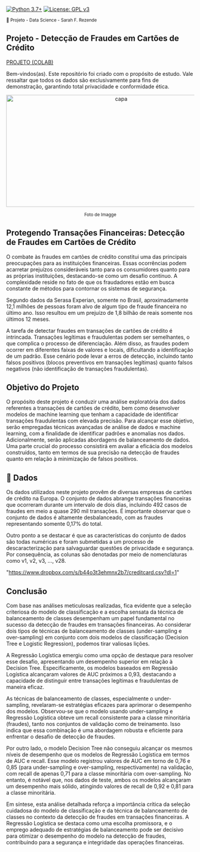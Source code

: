 [![Python 3.7+](https://img.shields.io/badge/python-3.7+-blue.svg)](https://www.python.org/downloads/release/python-360/) [![License: GPL v3](https://img.shields.io/badge/License-GPLv3-blue.svg)](https://www.gnu.org/licenses/gpl-3.0) 

<sub> 📂 Projeto - Data Science - Sarah F. Rezende

## **Projeto** - **Detecção de Fraudes em Cartões de Crédito** 

[PROJETO (COLAB)](https://github.com/SarahFeanor/Credit_Card_Fraud_Detection_Project/blob/main/Detec%C3%A7%C3%A3o_de_fraude.ipynb)

Bem-vindos(as). Este repositório foi criado com o propósito de estudo. Vale ressaltar que todos os dados são exclusivamente para fins de demonstração, garantindo total privacidade e conformidade ética.

<p align="center">
  <a href="https://github.com/SarahFeanor?tab=repositories">
    <img src="https://cdn.discordapp.com/attachments/1063559719291199599/1202666498032799894/download.webp?ex=65ce4975&is=65bbd475&hm=0cd44d77f21c6b57ac8a03fde9dc344f5887292ad2b6ac6933ae4f59d570f68d&" alt="capa" width="600" height="300">
  </a>
</p> <p align="center"> <sup>Foto de Imagge </sup> </p>

## **Protegendo Transações Financeiras: Detecção de Fraudes em Cartões de Crédito**

O combate às fraudes em cartões de crédito constitui uma das principais preocupações para as instituições financeiras. Essas ocorrências podem acarretar prejuízos consideráveis tanto para os consumidores quanto para as próprias instituições, destacando-se como um desafio contínuo. A complexidade reside no fato de que os fraudadores estão em busca constante de métodos para contornar os sistemas de segurança.

Segundo dados da Serasa Experian, somente no Brasil, aproximadamente 12,1 milhões de pessoas foram alvo de algum tipo de fraude financeira no último ano. Isso resultou em um prejuízo de 1,8 bilhão de reais somente nos últimos 12 meses.

A tarefa de detectar fraudes em transações de cartões de crédito é intrincada. Transações legítimas e fraudulentas podem ser semelhantes, o que complica o processo de diferenciação. Além disso, as fraudes podem ocorrer em diferentes faixas de valores e locais, dificultando a identificação de um padrão. Esse cenário pode levar a erros de detecção, incluindo tanto falsos positivos (blocos preventivos em transações legítimas) quanto falsos negativos (não identificação de transações fraudulentas).

## **Objetivo do Projeto**

O propósito deste projeto é conduzir uma análise exploratória dos dados referentes a transações de cartões de crédito, bem como desenvolver modelos de machine learning que tenham a capacidade de identificar transações fraudulentas com elevada precisão. Para alcançar esse objetivo, serão empregadas técnicas avançadas de análise de dados e machine learning, com a finalidade de identificar padrões e anomalias nos dados. Adicionalmente, serão aplicadas abordagens de balanceamento de dados. Uma parte crucial do processo consistirá em avaliar a eficácia dos modelos construídos, tanto em termos de sua precisão na detecção de fraudes quanto em relação à minimização de falsos positivos.

## 📂 **Dados**

Os dados utilizados neste projeto provêm de diversas empresas de cartões de crédito na Europa. O conjunto de dados abrange transações financeiras que ocorreram durante um intervalo de dois dias, incluindo 492 casos de fraudes em meio a quase 290 mil transações. É importante observar que o conjunto de dados é altamente desbalanceado, com as fraudes representando somente 0,17% do total.

Outro ponto a se destacar é que as características do conjunto de dados são todas numéricas e foram submetidas a um processo de descaracterização para salvaguardar questões de privacidade e segurança. Por consequência, as colunas são denotadas por meio de nomenclaturas como v1, v2, v3, ..., v28.

"https://www.dropbox.com/s/b44o3t3ehmnx2b7/creditcard.csv?dl=1"

## **Conclusão**
Com base nas análises meticulosas realizadas, fica evidente que a seleção criteriosa do modelo de classificação e a escolha sensata da técnica de balanceamento de classes desempenham um papel fundamental no sucesso da detecção de fraudes em transações financeiras. Ao considerar dois tipos de técnicas de balanceamento de classes (under-sampling e over-sampling) em conjunto com dois modelos de classificação (Decision Tree e Logistic Regression), podemos tirar valiosas lições.

A Regressão Logística emergiu como uma opção de destaque para resolver esse desafio, apresentando um desempenho superior em relação à Decision Tree. Especificamente, os modelos baseados em Regressão Logística alcançaram valores de AUC próximos a 0,93, destacando a capacidade de distinguir entre transações legítimas e fraudulentas de maneira eficaz.

As técnicas de balanceamento de classes, especialmente o under-sampling, revelaram-se estratégias eficazes para aprimorar o desempenho dos modelos. Observou-se que o modelo usando under-sampling e Regressão Logística obteve um recall consistente para a classe minoritária (fraudes), tanto nos conjuntos de validação como de treinamento. Isso indica que essa combinação é uma abordagem robusta e eficiente para enfrentar o desafio de detecção de fraudes.

Por outro lado, o modelo Decision Tree não conseguiu alcançar os mesmos níveis de desempenho que os modelos de Regressão Logística em termos de AUC e recall. Esse modelo registrou valores de AUC em torno de 0,76 e 0,85 (para under-sampling e over-sampling, respectivamente) na validação, com recall de apenas 0,71 para a classe minoritária com over-sampling. No entanto, é notável que, nos dados de teste, ambos os modelos alcançaram um desempenho mais sólido, atingindo valores de recall de 0,92 e 0,81 para a classe minoritária.

Em síntese, esta análise detalhada reforça a importância crítica da seleção cuidadosa do modelo de classificação e da técnica de balanceamento de classes no contexto da detecção de fraudes em transações financeiras. A Regressão Logística se destaca como uma escolha promissora, e o emprego adequado de estratégias de balanceamento pode ser decisivo para otimizar o desempenho do modelo na detecção de fraudes, contribuindo para a segurança e integridade das operações financeiras.
